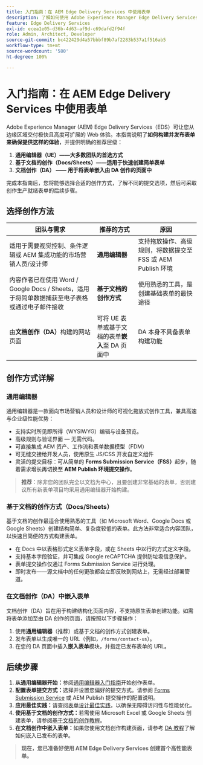 ```yaml
---
title: 入门指南：在 AEM Edge Delivery Services 中使用表单
description: 了解如何使用 Adobe Experience Manager Edge Delivery Services 创建并交付高性能表单，重点采用通用编辑器创作方式。
feature: Edge Delivery Services
exl-id: ecea1e05-d36b-4d63-af9d-c69dafd2f94f
role: Admin, Architect, Developer
source-git-commit: bc422429d4a57bbbf89b7af2283b537a1f516ab5
workflow-type: tm+mt
source-wordcount: '580'
ht-degree: 100%

---
```



# 入门指南：在 AEM Edge Delivery Services 中使用表单

<!--
<span class="preview"> This is a pre-release feature available through our <a href="https://experienceleague.adobe.com/docs/experience-manager-cloud-service/content/release-notes/prerelease.html?lang=zh-Hans#new-features">pre-release channel</a>. </span>
-->

Adobe Experience Manager (AEM) Edge Delivery Services（EDS）可让您从边缘区域交付极快且高度可扩展的 Web 体验。本指南说明了&#x200B;**如何构建并发布表单来确保提供这样的体验**，并提供明确的推荐层级：

1. **通用编辑器（UE）——大多数团队的首选方式**
2. **基于文档的创作（Docs/Sheets）——适用于快速创建简单表单**
3. **文档创作（DA） —— 用于将表单嵌入由 DA 创作的页面中**

完成本指南后，您将能够选择合适的创作方式，了解不同的提交选项，然后可采取创作生产就绪表单的后续步骤。



## 选择创作方法

| 团队与需求 | 推荐的方式 | 原因 |
|--------------------|--------------------|-----|
| 适用于需要视觉控制、条件逻辑或 AEM 集成功能的市场营销人员/设计师 | **通用编辑器** | 支持拖放操作、高级规则，将数据提交至 FSS 或 AEM Publish 环境 |
| 内容作者已在使用 Word / Google Docs / Sheets，适用于将简单数据捕获至电子表格或通过电子邮件接收 | **基于文档的创作方式** | 使用熟悉的工具，是创建基础表单的最快途径 |
| 由&#x200B;**文档创作（DA）**&#x200B;构建的网站页面 | 可将 UE 表单或基于文档的表单&#x200B;**嵌入**&#x200B;至 DA 页面中 | DA 本身不具备表单构建功能 |


## 创作方式详解

### 通用编辑器

通用编辑器是一款面向市场营销人员和设计师的可视化拖放式创作工具，兼具高速与企业级性能优势：

- 支持实时所见即所得（WYSIWYG）编辑与设备预览。
- 高级规则与验证界面 — 无需代码。
- 可直接集成 AEM 资产、工作流和表单数据模型（FDM）
- 可无缝交接给开发人员，使用原生 JS/CSS 开发自定义组件
- 灵活的提交目标：可从简单的 **Forms Submission Service（FSS）**&#x200B;起步，随着需求增长再切换至 **AEM Publish 环境提交操作**。

> **推荐**：除非您的团队完全以文档为中心，且要创建非常基础的表单，否则建议所有新表单项目均采用通用编辑器开始构建。


### 基于文档的创作方式（Docs/Sheets）

基于文档的创作最适合使用熟悉的工具（如 Microsoft Word、Google Docs 或 Google Sheets）创建结构简单、复杂度较低的表单。此方法非常适合内容团队，以快速且简便的方式构建表单。

- 在 Docs 中以表格形式定义表单字段，或在 Sheets 中以行的方式定义字段。
- 支持基本字段验证，并可集成 Google reCAPTCHA 提供防垃圾信息保护。
- 表单提交操作仅通过 Forms Submission Service 进行处理。
- 即时发布——源文档中的任何更改都会立即反映到网站上，无需经过部署管道。


### 在文档创作（DA）中嵌入表单

文档创作（DA）旨在用于构建结构化页面内容，不支持原生表单创建功能。如需将表单添加至由 DA 创作的页面，请按照以下步骤操作：

1. 使用&#x200B;**通用编辑器**（推荐）或基于文档的创作方式创建表单。
2. 发布表单以生成唯一的 URL（例如，`/forms/contact-us`）。
3. 在您的 DA 页面中插入&#x200B;**嵌入表单**&#x200B;模块，并指定已发布表单的 URL。

<!-- 
## Feature Comparison

| Capability | Universal Editor | Document-Based | Document Authoring |
|------------|-----------------|----------------|--------------------|
| Visual drag-and-drop | ✅ | – | – |
| Advanced rules editor | ✅ | Limited | – |
| Attachments | ✅ | EA | – |
| reCAPTCHA Enterprise | ✅ | ✅ | Depends on embed |
| Submit to spreadsheet/email | ✅ (FSS) | ✅ (FSS) | Via embed |
| Submit to AEM workflows/FDM | ✅ | – | Via UE embed |
| Custom components (JS/CSS) | ✅ | ✅ | Via embed |
| Localization via Sites | ✅ | Manual | Via embed |

-->

## 后续步骤

1. **从通用编辑器开始：**&#x200B;参阅[通用编辑器入门指南](/help/edge/docs/forms/universal-editor/overview-universal-editor-for-edge-delivery-services-for-forms.md)开始创作表单。
2. **配置表单提交方式：**&#x200B;选择并设置您偏好的提交方式。请参阅 [Forms Submission Service](/help/edge/docs/forms/configure-submission-action-for-eds-forms.md) 或 AEM Publish 提交操作的配置说明。
3. **应用最佳实践：**&#x200B;请查阅[表单设计最佳实践](/help/edge/docs/forms/universal-editor/best-practices-eds-forms.md)，以确保无障碍访问性与性能优化。
4. **使用基于文档的创作方式：**&#x200B;若需使用 Microsoft Excel 或 Google Sheets 创建表单，请参阅[基于文档的创作教程](/help/edge/docs/forms/tutorial.md)。
5. **在文档创作中嵌入表单：**&#x200B;如果您使用文档创作构建页面，请参考 [DA 教程](https://www.aem.live/developer/da-tutorial)了解如何嵌入已发布的表单。

> **现在，您已准备好使用 AEM Edge Delivery Services 创建首个高性能表单。**